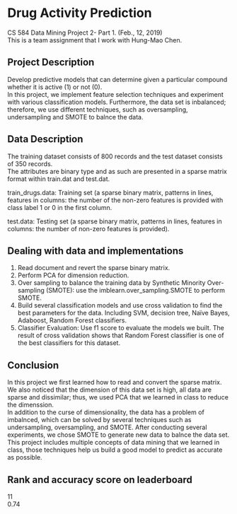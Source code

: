 # Drug Activity Prediction

CS 584 Data Mining Project 2- Part 1. (Feb., 12, 2019)<br>
This is a team assignment that I work with Hung-Mao Chen.


## Project Description
Develop predictive models that can determine given a particular compound whether it is active (1) or not (0).<br>
In this project, we implement feature selection techniques and experiment with various classification models. Furthermore, the data set is inbalanced; therefore, we use different techniques, such as oversampling, undersampling and SMOTE to balnce the data. 

## Data Description
The training dataset consists of 800 records and the test dataset consists of 350 records.<br>
The attributes are binary type and as such are presented in a sparse matrix format within train.dat and test.dat.<br>

train_drugs.data: Training set (a sparse binary matrix, patterns in lines, features in columns: the number of the non-zero features is provided with class label 1 or 0 in the first column.<br>

test.data: Testing set (a sparse binary matrix, patterns in lines, features in columns: the number of non-zero features is provided).


## Dealing with data and implementations

1. Read document and revert the sparse binary matrix.
2.	Perform PCA for dimension reduction.
3. Over sampling to balance the training data by Synthetic Minority Over-sampling (SMOTE): use the imblearn.over_sampling.SMOTE to perform SMOTE.
4.	Build several classification models and use cross validation to find the best parameters for the data. Including SVM, decision tree, Naïve Bayes, Adaboost, Random Forest classifiers.
5.	Classifier Evaluation: Use f1 score to evaluate the models we built. The result of cross validation shows that Random Forest classifier is one of the best classifiers for this dataset.

## Conclusion
In this project we first learned how to read and convert the sparse matrix. We also noticed that the dimension of this data set is high, all data are sparse and dissimilar; thus, we used PCA that we learned in class to reduce the dimenssion.<br>
In addition to the curse of dimensionality, the data has a problem of imbalnced, which can be solved by several techniques such as undersampling, oversampling, and SMOTE. After conducting several experiments, we chose SMOTE to generate new data to balnce the data set.
This project includes multiple concepts of data mining that we learned in class, those techniques help us build a good model to predict as accurate as possible. 

## Rank and accuracy score on leaderboard
11<br>
0.74
